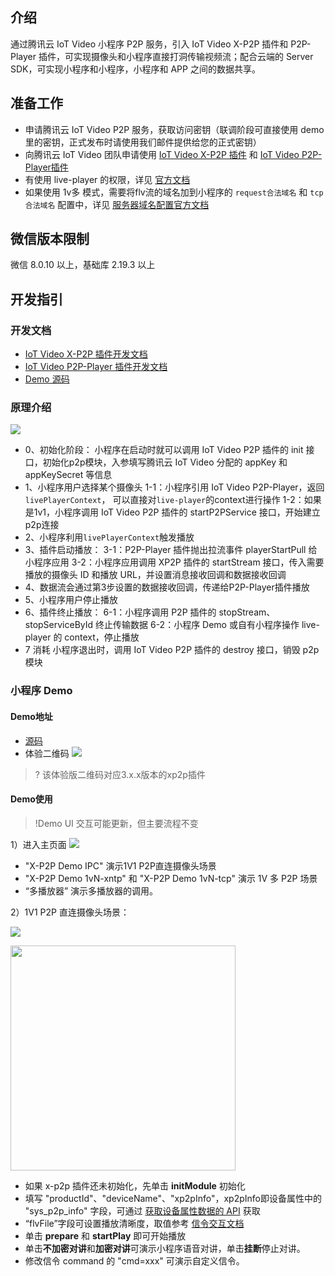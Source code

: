 ## 介绍

通过腾讯云 IoT Video 小程序 P2P 服务，引入 IoT Video X-P2P 插件和 P2P-Player 插件，可实现摄像头和小程序直接打洞传输视频流；配合云端的 Server SDK，可实现小程序和小程序，小程序和 APP 之间的数据共享。

## 准备工作

- 申请腾讯云 IoT Video P2P 服务，获取访问密钥（联调阶段可直接使用 demo 里的密钥，正式发布时请使用我们邮件提供给您的正式密钥）
- 向腾讯云 IoT Video 团队申请使用 [IoT Video X-P2P 插件](https://mp.weixin.qq.com/wxopen/pluginbasicprofile?action=intro&appid=wx1319af22356934bf) 和 [IoT Video P2P-Player插件](https://mp.weixin.qq.com/wxopen/pluginbasicprofile?action=intro&appid=wx9e8fbc98ceac2628)
- 有使用 live-player 的权限，详见 [官方文档](https://developers.weixin.qq.com/miniprogram/dev/component/live-player.html)
- 如果使用 1v多 模式，需要将flv流的域名加到小程序的 `request合法域名` 和 `tcp合法域名` 配置中，详见 [服务器域名配置官方文档](https://developers.weixin.qq.com/miniprogram/dev/framework/ability/network.html#1.%20%E6%9C%8D%E5%8A%A1%E5%99%A8%E5%9F%9F%E5%90%8D%E9%85%8D%E7%BD%AE)

## 微信版本限制

微信 8.0.10 以上，基础库 2.19.3 以上

## 开发指引

### 开发文档

- [IoT Video X-P2P 插件开发文档](https://mp.weixin.qq.com/wxopen/plugindevdoc?appid=wx1319af22356934bf)
- [IoT Video P2P-Player 插件开发文档](https://mp.weixin.qq.com/wxopen/plugindevdoc?appid=wx9e8fbc98ceac2628)
- [Demo 源码](https://github.com/tencentyun/iotvideo-weapp-demo/tree/main/demo)

### 原理介绍

![](https://qcloudimg.tencent-cloud.cn/raw/d53ce9dcb6709ca37b8bab1fc1f6a46c.png)

- 0、初始化阶段：
  小程序在启动时就可以调用 IoT Video P2P 插件的 init 接口，初始化p2p模块，入参填写腾讯云 IoT Video 分配的 appKey 和 appKeySecret 等信息
- 1、小程序用户选择某个摄像头
  1-1：小程序引用 IoT Video P2P-Player，返回`livePlayerContext`， 可以直接对`live-player`的context进行操作
  1-2：如果是1v1，小程序调用 IoT Video P2P 插件的 startP2PService 接口，开始建立p2p连接
- 2、小程序利用`livePlayerContext`触发播放
- 3、插件启动播放：
  3-1：P2P-Player 插件抛出拉流事件 playerStartPull 给小程序应用
  3-2：小程序应用调用 XP2P 插件的 startStream 接口，传入需要播放的摄像头 ID 和播放 URL，并设置消息接收回调和数据接收回调
- 4、数据流会通过第3步设置的数据接收回调，传递给P2P-Player插件播放
- 5、小程序用户停止播放
- 6、插件终止播放：
  6-1：小程序调用 P2P 插件的 stopStream、stopServiceById 终止传输数据
  6-2：小程序 Demo 或自有小程序操作 live-player 的 context，停止播放
- 7 消耗
  小程序退出时，调用 IoT Video P2P 插件的 destroy 接口，销毁 p2p 模块

### 小程序 Demo

#### Demo地址

- [源码](https://github.com/tencentyun/iotvideo-weapp-demo/tree/main/demo)
- 体验二维码
![](https://qcloudimg.tencent-cloud.cn/raw/b3ac3a6f23484434d79ef8021356a8e6.png)

>? 该体验版二维码对应3.x.x版本的xp2p插件

#### Demo使用

>!Demo UI 交互可能更新，但主要流程不变

1）进入主页面
![](https://qcloudimg.tencent-cloud.cn/raw/ade871307072f5fb53987ac4a652e268.png)
- "X-P2P Demo IPC" 演示1V1 P2P直连摄像头场景
- "X-P2P Demo 1vN-xntp" 和 "X-P2P Demo 1vN-tcp" 演示 1V 多 P2P 场景
- “多播放器” 演示多播放器的调用。

2）1V1 P2P 直连摄像头场景：

![](https://qcloudimg.tencent-cloud.cn/raw/497326dbf9476f218fb0ec5823e4a8e5.png)

<img src="https://qcloudimg.tencent-cloud.cn/raw/45b7004639e31d7a2725f55a078d1212.png" width="360px">

- 如果 x-p2p 插件还未初始化，先单击 **initModule** 初始化
- 填写 "productId"、"deviceName"、"xp2pInfo"，xp2pInfo即设备属性中的 "sys_p2p_info" 字段，可通过 [获取设备属性数据的 API](https://cloud.tencent.com/document/product/1131/53100) 获取
- “flvFile”字段可设置播放清晰度，取值参考 [信令交互文档](https://cloud.tencent.com/document/product/1131/61744)
- 单击 **prepare** 和 **startPlay** 即可开始播放
- 单击**不加密对讲**和**加密对讲**可演示小程序语音对讲，单击**挂断**停止对讲。
- 修改信令 command 的 "cmd=xxx" 可演示自定义信令。
